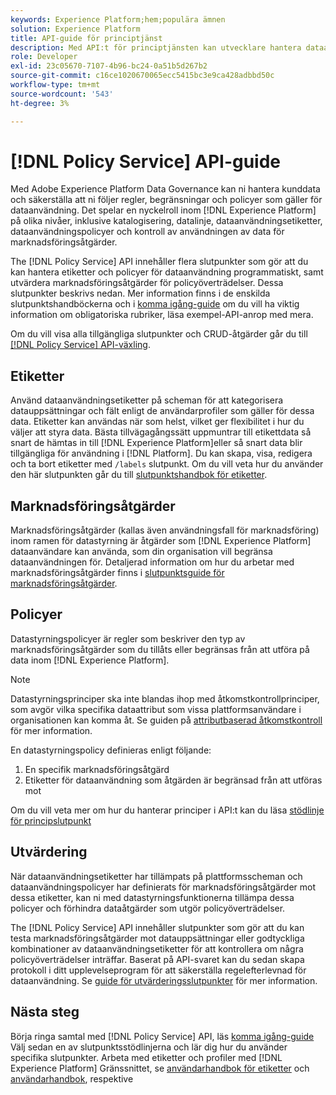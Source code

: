 ```yaml
---
keywords: Experience Platform;hem;populära ämnen
solution: Experience Platform
title: API-guide för principtjänst
description: Med API:t för principtjänsten kan utvecklare hantera dataanvändningsetiketter och principer i Experience Platform. Följ den här användarhandboken om du vill lära dig hur du utför viktiga åtgärder med API:t.
role: Developer
exl-id: 23c05670-7107-4b96-bc24-0a51b5d267b2
source-git-commit: c16ce1020670065ecc5415bc3e9ca428adbbd50c
workflow-type: tm+mt
source-wordcount: '543'
ht-degree: 3%

---
```


# [!DNL Policy Service] API-guide

Med Adobe Experience Platform Data Governance kan ni hantera kunddata och säkerställa att ni följer regler, begränsningar och policyer som gäller för dataanvändning. Det spelar en nyckelroll inom [!DNL Experience Platform] på olika nivåer, inklusive katalogisering, datalinje, dataanvändningsetiketter, dataanvändningspolicyer och kontroll av användningen av data för marknadsföringsåtgärder.

The [!DNL Policy Service] API innehåller flera slutpunkter som gör att du kan hantera etiketter och policyer för dataanvändning programmatiskt, samt utvärdera marknadsföringsåtgärder för policyöverträdelser. Dessa slutpunkter beskrivs nedan. Mer information finns i de enskilda slutpunktshandböckerna och i [komma igång-guide](./getting-started.md) om du vill ha viktig information om obligatoriska rubriker, läsa exempel-API-anrop med mera.

Om du vill visa alla tillgängliga slutpunkter och CRUD-åtgärder går du till [[!DNL Policy Service] API-växling](https://www.adobe.io/experience-platform-apis/references/policy-service/).

## Etiketter

Använd dataanvändningsetiketter på scheman för att kategorisera datauppsättningar och fält enligt de användarprofiler som gäller för dessa data. Etiketter kan användas när som helst, vilket ger flexibilitet i hur du väljer att styra data. Bästa tillvägagångssätt uppmuntrar till etikettdata så snart de hämtas in till [!DNL Experience Platform]eller så snart data blir tillgängliga för användning i [!DNL Platform]. Du kan skapa, visa, redigera och ta bort etiketter med `/labels` slutpunkt. Om du vill veta hur du använder den här slutpunkten går du till [slutpunktshandbok för etiketter](./labels.md).

## Marknadsföringsåtgärder

Marknadsföringsåtgärder (kallas även användningsfall för marknadsföring) inom ramen för datastyrning är åtgärder som [!DNL Experience Platform] dataanvändare kan använda, som din organisation vill begränsa dataanvändningen för. Detaljerad information om hur du arbetar med marknadsföringsåtgärder finns i [slutpunktsguide för marknadsföringsåtgärder](./marketing-actions.md).

## Policyer

Datastyrningspolicyer är regler som beskriver den typ av marknadsföringsåtgärder som du tillåts eller begränsas från att utföra på data inom [!DNL Experience Platform].

>[!NOTE]
>
>Datastyrningsprinciper ska inte blandas ihop med åtkomstkontrollprinciper, som avgör vilka specifika dataattribut som vissa plattformsanvändare i organisationen kan komma åt. Se guiden på [attributbaserad åtkomstkontroll](../../access-control/abac/overview.md) för mer information.

En datastyrningspolicy definieras enligt följande:

1. En specifik marknadsföringsåtgärd
1. Etiketter för dataanvändning som åtgärden är begränsad från att utföras mot

Om du vill veta mer om hur du hanterar principer i API:t kan du läsa [stödlinje för principslutpunkt](./policies.md)

## Utvärdering

När dataanvändningsetiketter har tillämpats på plattformsscheman och dataanvändningspolicyer har definierats för marknadsföringsåtgärder mot dessa etiketter, kan ni med datastyrningsfunktionerna tillämpa dessa policyer och förhindra dataåtgärder som utgör policyöverträdelser.

The [!DNL Policy Service] API innehåller slutpunkter som gör att du kan testa marknadsföringsåtgärder mot datauppsättningar eller godtyckliga kombinationer av dataanvändningsetiketter för att kontrollera om några policyöverträdelser inträffar. Baserat på API-svaret kan du sedan skapa protokoll i ditt upplevelseprogram för att säkerställa regelefterlevnad för dataanvändning. Se [guide för utvärderingsslutpunkter](./evaluation.md) för mer information.

## Nästa steg

Börja ringa samtal med [!DNL Policy Service] API, läs [komma igång-guide](./getting-started.md) Välj sedan en av slutpunktsstödlinjerna och lär dig hur du använder specifika slutpunkter. Arbeta med etiketter och profiler med [!DNL Experience Platform] Gränssnittet, se [användarhandbok för etiketter](../labels/user-guide.md) och [användarhandbok](../policies/user-guide.md), respektive
